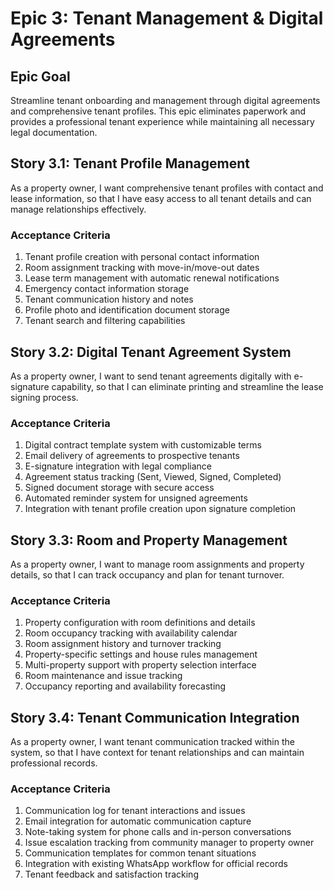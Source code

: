 # Epic 3: Tenant Management & Digital Agreements

## Epic Goal
Streamline tenant onboarding and management through digital agreements and comprehensive tenant profiles. This epic eliminates paperwork and provides a professional tenant experience while maintaining all necessary legal documentation.

## Story 3.1: Tenant Profile Management
As a property owner,
I want comprehensive tenant profiles with contact and lease information,
so that I have easy access to all tenant details and can manage relationships effectively.

### Acceptance Criteria
1. Tenant profile creation with personal contact information
2. Room assignment tracking with move-in/move-out dates
3. Lease term management with automatic renewal notifications
4. Emergency contact information storage
5. Tenant communication history and notes
6. Profile photo and identification document storage
7. Tenant search and filtering capabilities

## Story 3.2: Digital Tenant Agreement System
As a property owner,
I want to send tenant agreements digitally with e-signature capability,
so that I can eliminate printing and streamline the lease signing process.

### Acceptance Criteria
1. Digital contract template system with customizable terms
2. Email delivery of agreements to prospective tenants
3. E-signature integration with legal compliance
4. Agreement status tracking (Sent, Viewed, Signed, Completed)
5. Signed document storage with secure access
6. Automated reminder system for unsigned agreements
7. Integration with tenant profile creation upon signature completion

## Story 3.3: Room and Property Management
As a property owner,
I want to manage room assignments and property details,
so that I can track occupancy and plan for tenant turnover.

### Acceptance Criteria
1. Property configuration with room definitions and details
2. Room occupancy tracking with availability calendar
3. Room assignment history and turnover tracking
4. Property-specific settings and house rules management
5. Multi-property support with property selection interface
6. Room maintenance and issue tracking
7. Occupancy reporting and availability forecasting

## Story 3.4: Tenant Communication Integration
As a property owner,
I want tenant communication tracked within the system,
so that I have context for tenant relationships and can maintain professional records.

### Acceptance Criteria
1. Communication log for tenant interactions and issues
2. Email integration for automatic communication capture
3. Note-taking system for phone calls and in-person conversations
4. Issue escalation tracking from community manager to property owner
5. Communication templates for common tenant situations
6. Integration with existing WhatsApp workflow for official records
7. Tenant feedback and satisfaction tracking
